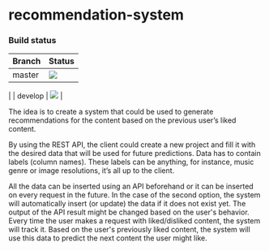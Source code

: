 # recommendation-system

### Build status
| Branch  | Status |
| ------------- | ------------- |
| master  |  ![](https://github.com/Elvinasl/recommendation-system/workflows/Build/badge.svg?branch=master)
 |
| develop  | ![](https://github.com/Elvinasl/recommendation-system/workflows/Build/badge.svg?branch=develop)
 |

The idea is to create a system that could be used to generate recommendations for the content based on the previous user’s liked content.

By using the REST API, the client could create a new project and fill it with the desired data that will be used for future predictions. Data has to contain labels (column names). These labels can be anything, for instance, music genre or image resolutions, it’s all up to the client.

All the data can be inserted using an API beforehand or it can be inserted on every request in the future. In the case of the second option, the system will automatically insert (or update) the data if it does not exist yet. The output of the API result might be changed based on the user's behavior. Every time the user makes a request with liked/disliked content, the system will track it. Based on the user's previously liked content, the system will use this data to predict the next content the user might like.
